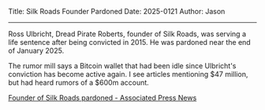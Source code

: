 Title: Silk Roads Founder Pardoned
Date: 2025-0121
Author: Jason

-----
Ross Ulbricht, Dread Pirate Roberts, founder of Silk Roads, was serving a life sentence after being convicted in 2015. He was pardoned near the end of January 2025.

The rumor mill says a Bitcoin wallet that had been idle since Ulbricht's conviction has become active again. I see articles mentioning $47 million, but had heard rumors of a $600m account.

[Founder of Silk Roads pardoned - Associated Press News](https://apnews.com/article/donald-trump-silk-road-f7eb0d48c106ff88a33a2e459a36c583)
